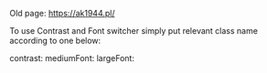 Old page:
https://ak1944.pl/

To use Contrast and Font switcher simply put relevant class name according to one below:
<!-- for contrast -->
contrast:<!--here you add class like bg-black-->
mediumFont:<!--here you add class for medium font-->
largeFont:<!--here you add class for large font-->
